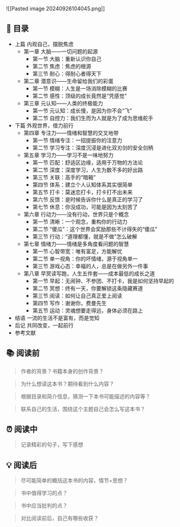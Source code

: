 ![[Pasted image 20240926104045.png]]
## 📑 目录
* 上篇 内观自己，摆脱焦虑  
	* 第一章 大脑——一切问题的起源
		* 第一节 大脑：重新认识你自己 
		* 第二节 焦虑：焦虑的根源 
		* 第三节 耐心：得耐心者得天下 
	* 第二章 潜意识——生命留给我们的彩蛋
		* 第一节 模糊：人生是一场消除模糊的比赛
		* 第二节 感性：顶级的成长竟然是“凭感觉”
	* 第三章 元认知——人类的终极能力
		* 第一节 元认知：成长慢，是因为你不会“飞”
		* 第二节 自控力：我们生而为人就是为了成为思维舵手 
* 下篇 外观世界，借力前行  
	* 第四章 专注力——情绪和智慧的交叉地带
		* 第一节 情绪专注：一招提振你的注意力
		* 第二节 学习专注：深度沉浸是进化双刃剑的安全剑柄 
	* 第五章 学习力——学习不是一味地努力
		* 第一节 匹配：舒适区边缘，适用于万物的方法论 
		* 第二节 深度：深度学习，人生为数不多的好出路
		* 第三节 关联：高手的“暗箱”
		* 第四节 体系：建立个人认知体系其实很简单
		* 第五节 打卡：莫迷恋打卡，打卡打不出未来
		* 第六节 反馈：是时候告诉你什么是真正的学习了
		* 第七节 休息：你没成功，可能是因为太刻苦了
	* 第六章 行动力——没有行动，世界只是个概念
		* 第一节 清晰：一个观念，重构你的行动力
		* 第二节 “傻瓜”：这个世界会奖励那些不计得失的“傻瓜”
		* 第三节 行动：“道理都懂，就是不做”怎么破解 
	* 第七章 情绪力——情绪是多角度看问题的智慧
		* 第一节 心智带宽：唯有富足，方能解忧
		* 第二节 单一视角：你的坏情绪，源于视角单一
		* 第三节 游戏心态：幸福的人，总是在做另外一件事
	* 第八章 早冥读写跑，人生五件套——成本最低的成长之道
		* 第一节 早起：无闹钟、不参团、不打卡，我是如何坚持早起的 
		* 第二节 冥想：终有一天，你要解锁这条隐藏赛道
		* 第三节 阅读：如何让自己真正爱上阅读 
		* 第四节 写作：谢谢你，费曼先生 
		* 第五节 运动：灵魂想要走得远，身体必须在路上 
* 结语 一流的生活不是富有，而是觉知
* 后记 共同改变，一起前行
* 参考文献
## 📚 阅读前
> 作者的背景？书籍本身的创作背景？

> 为什么想读这本书？期待看到什么内容？

> 根据目录和简介信息，猜测一下本书可能描述的内容等？

> 联系自己的生活，围绕这个主题自己会怎么写这本书？
## ⏰ 阅读中
> 记录精彩的句子，写下感想
##  💡 阅读后
> 尽可能简单的概括这本书的内容，情节+思想？

> 书中值得学习的点？

> 书中应当批判的点？

> 对比阅读前后，自己有哪些收获？ 
